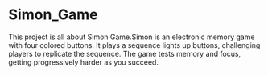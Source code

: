 # Simon_Game
This project is all about Simon Game.Simon is an electronic memory game with four colored buttons. It plays a sequence lights up buttons, challenging players to replicate the sequence. The game tests memory and focus, getting progressively harder as you succeed.
